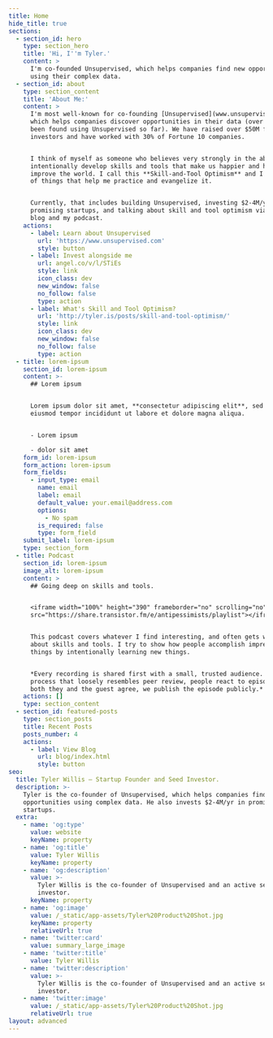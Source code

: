 ```yaml
---
title: Home
hide_title: true
sections:
  - section_id: hero
    type: section_hero
    title: 'Hi, I''m Tyler.'
    content: >
      I'm co-founded Unsupervised, which helps companies find new opportunities
      using their complex data.
  - section_id: about
    type: section_content
    title: 'About Me:'
    content: >
      I'm most well-known for co-founding [Unsupervised](www.unsupervised.com),
      which helps companies discover opportunities in their data (over $60M has
      been found using Unsupervised so far). We have raised over $50M from top
      investors and have worked with 30% of Fortune 10 companies.


      I think of myself as someone who believes very strongly in the ability to
      intentionally develop skills and tools that make us happier and help
      improve the world. I call this **Skill-and-Tool Optimism** and I do a lot
      of things that help me practice and evangelize it.


      Currently, that includes building Unsupervised, investing $2-4M/yr in
      promising startups, and talking about skill and tool optimism via this
      blog and my podcast.
    actions:
      - label: Learn about Unsupervised
        url: 'https://www.unsupervised.com'
        style: button
      - label: Invest alongside me
        url: angel.co/v/l/STiEs
        style: link
        icon_class: dev
        new_window: false
        no_follow: false
        type: action
      - label: What's Skill and Tool Optimism?
        url: 'http://tyler.is/posts/skill-and-tool-optimism/'
        style: link
        icon_class: dev
        new_window: false
        no_follow: false
        type: action
  - title: lorem-ipsum
    section_id: lorem-ipsum
    content: >-
      ## Lorem ipsum


      Lorem ipsum dolor sit amet, **consectetur adipiscing elit**, sed do
      eiusmod tempor incididunt ut labore et dolore magna aliqua.


      - Lorem ipsum

      - dolor sit amet
    form_id: lorem-ipsum
    form_action: lorem-ipsum
    form_fields:
      - input_type: email
        name: email
        label: email
        default_value: your.email@address.com
        options:
          - No spam
        is_required: false
        type: form_field
    submit_label: lorem-ipsum
    type: section_form
  - title: Podcast
    section_id: lorem-ipsum
    image_alt: lorem-ipsum
    content: >
      ## Going deep on skills and tools.


      <iframe width="100%" height="390" frameborder="no" scrolling="no" seamless
      src="https://share.transistor.fm/e/antipessimists/playlist"></iframe>


      This podcast covers whatever I find interesting, and often gets wonky
      about skills and tools. I try to show how people accomplish impressive
      things by intentionally learning new things.


      *Every recording is shared first with a small, trusted audience. In a
      process that loosely resembles peer review, people react to episodes. When
      both they and the guest agree, we publish the episode publicly.*
    actions: []
    type: section_content
  - section_id: featured-posts
    type: section_posts
    title: Recent Posts
    posts_number: 4
    actions:
      - label: View Blog
        url: blog/index.html
        style: button
seo:
  title: Tyler Willis — Startup Founder and Seed Investor.
  description: >-
    Tyler is the co-founder of Unsupervised, which helps companies find new
    opportunities using complex data. He also invests $2-4M/yr in promising
    startups.
  extra:
    - name: 'og:type'
      value: website
      keyName: property
    - name: 'og:title'
      value: Tyler Willis
      keyName: property
    - name: 'og:description'
      value: >-
        Tyler Willis is the co-founder of Unsupervised and an active seed
        investor.
      keyName: property
    - name: 'og:image'
      value: /_static/app-assets/Tyler%20Product%20Shot.jpg
      keyName: property
      relativeUrl: true
    - name: 'twitter:card'
      value: summary_large_image
    - name: 'twitter:title'
      value: Tyler Willis
    - name: 'twitter:description'
      value: >-
        Tyler Willis is the co-founder of Unsupervised and an active seed
        investor.
    - name: 'twitter:image'
      value: /_static/app-assets/Tyler%20Product%20Shot.jpg
      relativeUrl: true
layout: advanced
---
```

